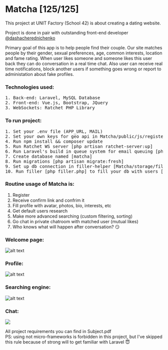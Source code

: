 # Matcha [125/125]
This project at UNIT Factory (School 42) is about creating a dating website.

Project is done in pair with outstanding front-end developer [@dashacherednichenko](https://github.com/dashacherednichenko)

Primary goal of this app is to help people find their couple. Our site matches people by their gender, sexual preferences, age, common interests, location and fame rating. When user likes someone and someone likes this user back they can do conversation in a real time chat. Also user can receive real time notifications, block another users if something goes wrong or report to administation about fake profiles.

### Technologies used:
<pre>
1. Back-end: Laravel, MySQL Database
2. Front-end: Vue.js, Bootstrap, JQuery
3. WebSockets: Ratchet PHP Library
</pre>

### To run project:
<pre>
1. Set your .env file (APP_URL, MAIL)
2. Set your own keys for geo api in Matcha/public/js/register/location.js (line 27, 64)
4. Run npm install && composer update
5. Run Ratchet WS server [php artisan ratchet-server:up]
6. Run Laravel's build in queue system for email queuing [php artisan queue:work]
7. Create database named [matcha]
8. Run migrations [php artisan migrate:fresh]
9. Set up db connection in filler-helper [Matcha/storage/filler/filler.php]
10. Run filler [php filler.php] to fill your db with users [passwords for default users: asdf-2000, for admin: admin]
</pre>

### Routine usage of Matcha is:
1. Register
2. Receive confirm link and confrim it
3. Fill profile with avatar, photos, bio, interests, etc
4. Get default users research
5. Make more advanced searching (custom filtering, sorting)
6. Go chat in private chatroom with matched user (mutual likes)
7. Who knows what will happen after conversation? <span>&#128527;</span>

### Welcome page:
![alt text](https://github.com/oleksiirude/Matcha/blob/master/img/welcome.jpg)

### Profile:
![alt text](https://github.com/oleksiirude/Matcha/blob/master/img/profile.jpg)

### Searching engine:
![alt text](https://github.com/oleksiirude/Matcha/blob/master/img/searching.jpg)

### Chat:
![](https://github.com/oleksiirude/Matcha/blob/master/img/chat.jpg)

All project requirements you can find in Subject.pdf<br>
PS: using not micro-frameworks is forbidden in this project, but I've skipped this rule because of strong will to get familiar with Laravel <span>&#128519;</span>
